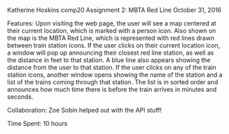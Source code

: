Katherine Hoskins
comp20 Assignment 2: MBTA Red Line
October 31, 2016

Features:
	Upon visiting the web page, the user will see a map centered at their
	current location, which is marked with a person icon. Also shown on the
	map is the MBTA Red Line, which is represented with red lines drawn 
	between train station icons. If the user clicks on their current location
	icon, a window will pop up announcing their closest red line station, as
	well as the distance in feet to that station. A blue line also appears
	showing the distance from the user to that station. If the user clicks on
	any of the train station icons, another window opens showing the name of
	the station and a list of the trains coming through that station. The
	list is in sorted order and announces how much time there is before the
	train arrives in minutes and seconds. 

Collaboration:
	Zoe Sobin helped out with the API stuff!

Time Spent:
	10 hours

